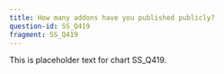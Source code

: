 ```yaml
---
title: How many addons have you published publicly?
question-id: SS_Q419
fragment: SS_Q419
---
```

This is placeholder text for chart SS_Q419.
